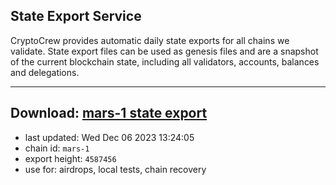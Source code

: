 ## State Export Service
CryptoCrew provides automatic daily state exports for all chains we validate. State export files can be used as genesis files and are a snapshot of the current blockchain state, including all validators, accounts, balances and delegations.

---
**Download: [mars-1 state export](https://dl.ccvalidators.com/SERVICE/mars/mars-1_export_4587456.json)**
---

- last updated: Wed Dec 06 2023 13:24:05
- chain id: `mars-1`
- export height: `4587456`
- use for: airdrops, local tests, chain recovery
